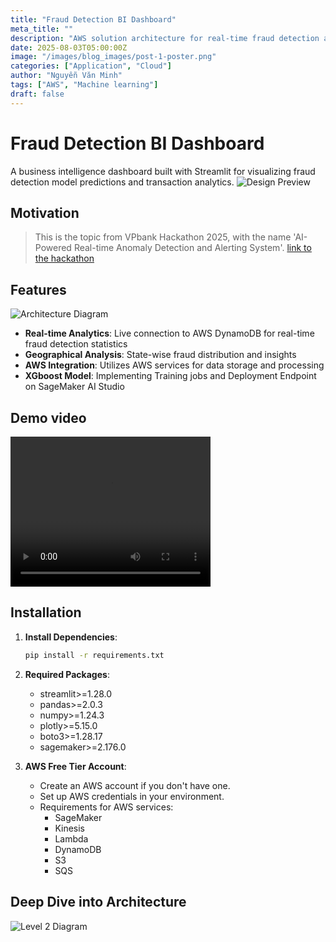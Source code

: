 ```yaml
---
title: "Fraud Detection BI Dashboard"
meta_title: ""
description: "AWS solution architecture for real-time fraud detection and alerting system using Streamlit and SageMaker, was built for VPBank Hackathon 2025."
date: 2025-08-03T05:00:00Z
image: "/images/blog_images/post-1-poster.png"
categories: ["Application", "Cloud"]
author: "Nguyễn Văn Minh"
tags: ["AWS", "Machine learning"]
draft: false
---
```


# Fraud Detection BI Dashboard

A business intelligence dashboard built with Streamlit for visualizing fraud detection model predictions and transaction analytics.
![Design Preview](/images/blog_images/architect_design.png)

## Motivation

> This is the topic from VPbank Hackathon 2025, with the name 'AI-Powered Real-time Anomaly Detection and Alerting System'.
[link to the hackathon](https://tuyendung.vpbank.com.vn/landing/VPBankTechnologyHackathon2025.html)

## Features
<!-- Insert images form folder images/architecture_diagram -->
![Architecture Diagram](/images/blog_images/architecture_diagram.png)

- **Real-time Analytics**: Live connection to AWS DynamoDB for real-time fraud detection statistics
- **Geographical Analysis**: State-wise fraud distribution and insights
- **AWS Integration**: Utilizes AWS services for data storage and processing
- **XGboost Model**: Implementing Training jobs and Deployment Endpoint on SageMaker AI Studio

## Demo video
<video width="320" height="240" controls>
  <source src="videos/Demo_Recording.mp4" type="video/mp4">
</video>

## Installation

1. **Install Dependencies**:
   ```bash
   pip install -r requirements.txt
   ```

2. **Required Packages**:
   - streamlit>=1.28.0
   - pandas>=2.0.3
   - numpy>=1.24.3
   - plotly>=5.15.0
   - boto3>=1.28.17
   - sagemaker>=2.176.0

3. **AWS Free Tier Account**:
   - Create an AWS account if you don't have one.
   - Set up AWS credentials in your environment.
   - Requirements for AWS services:
     - SageMaker
     - Kinesis
     - Lambda
     - DynamoDB
     - S3
     - SQS

## Deep Dive into Architecture
![Level 2 Diagram](/images/blog_images/level_2_diagram.png)
